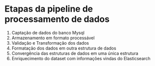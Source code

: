 # Etapas da pipeline de processamento de dados

1. Captação de dados do banco Mysql
2. Armazenamento em formato processável
3. Validação e Transformação dos dados
4. Formatação dos dados em outra estrutura de dados
5. Convergência das estruturas de dados em uma única estrutura
6. Enriquecimento do dataset com informações vindas do Elasticsearch
